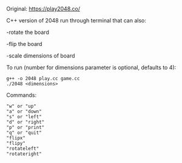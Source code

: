Original:
https://play2048.co/

C++ version of 2048 run through terminal that can also:

-rotate the board

-flip the board

-scale dimensions of board

To run (number for dimensions parameter is optional, defaults to 4):
```
g++ -o 2048 play.cc game.cc
./2048 <dimensions>
```

Commands:
```
"w" or "up"
"a" or "down"
"s" or "left"
"d" or "right"
"p" or "print"
"q" or "quit"
"flipx"
"flipy"
"rotateleft"
"rotateright"
```
